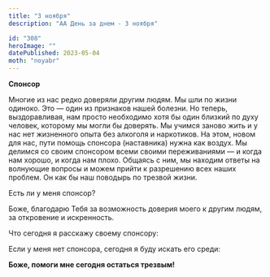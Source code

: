 ```yaml
---
title: "3 ноября"
description: "АА День за днем - 3 ноября"

id: "308"
heroImage: ""
datePublished: 2023-05-04
moth: "noyabr"
---
```


**Спонсор**

Многие из нас редко доверяли другим людям. Мы шли по жизни одиноко. Это — один
из признаков нашей болезни. Но теперь, выздоравливая, нам просто необходимо
хотя бы один близкий по духу человек, которому мы могли бы доверять. Мы учимся
заново жить и у нас нет жизненного опыта без алкоголя и наркотиков. На этом,
новом для нас, пути помощь спонсора (наставника) нужна как воздух. Мы делимся
со своим спонсором всеми своими переживаниями — и когда нам хорошо, и когда
нам плохо. Общаясь с ним, мы находим ответы на волнующие вопросы и можем
прийти к разрешению всех наших проблем. Он как бы наш поводырь по трезвой
жизни.

Есть ли у меня спонсор?

Боже, благодарю Тебя за возможность доверия моего к другим людям, за
откровение и искренность.

Что сегодня я расскажу своему спонсору:

Если у меня нет спонсора, сегодня я буду искать его среди:

**Боже, помоги мне сегодня остаться трезвым!**
